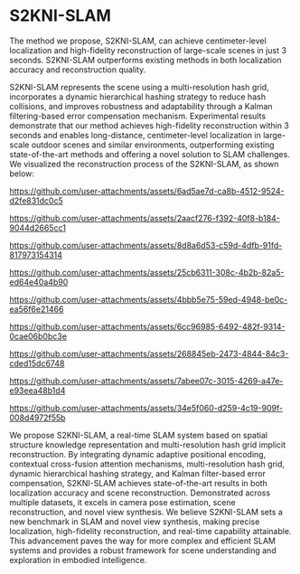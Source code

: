 # S2KNI-SLAM
The method we propose, S2KNI-SLAM, can achieve centimeter-level localization and high-fidelity reconstruction of large-scale scenes in just 3 seconds. S2KNI-SLAM outperforms existing methods in both localization accuracy and reconstruction quality.

S2KNI-SLAM represents the scene using a multi-resolution hash grid, incorporates a dynamic hierarchical hashing strategy to reduce hash collisions, and improves robustness and adaptability through a Kalman filtering-based error compensation mechanism. Experimental results demonstrate that our method achieves high-fidelity reconstruction within 3 seconds and enables long-distance, centimeter-level localization in large-scale outdoor scenes and similar environments, outperforming existing state-of-the-art methods and offering a novel solution to SLAM challenges. We visualized the reconstruction process of the S2KNI-SLAM, as shown below:

https://github.com/user-attachments/assets/6ad5ae7d-ca8b-4512-9524-d2fe831dc0c5



https://github.com/user-attachments/assets/2aacf276-f392-40f8-b184-9044d2665cc1



https://github.com/user-attachments/assets/8d8a6d53-c59d-4dfb-91fd-817973154314



https://github.com/user-attachments/assets/25cb6311-308c-4b2b-82a5-ed64e40a4b90



https://github.com/user-attachments/assets/4bbb5e75-59ed-4948-be0c-ea56f6e21466



https://github.com/user-attachments/assets/6cc96985-6492-482f-9314-0cae06b0bc3e



https://github.com/user-attachments/assets/268845eb-2473-4844-84c3-cded15dc6748



https://github.com/user-attachments/assets/7abee07c-3015-4269-a47e-e93eea48b1d4

https://github.com/user-attachments/assets/34e5f060-d259-4c19-909f-008d4972f55b

We propose S2KNI-SLAM, a real-time SLAM system based on spatial structure knowledge representation and multi-resolution hash grid implicit reconstruction. By integrating dynamic adaptive positional encoding, contextual cross-fusion attention mechanisms, multi-resolution hash grid, dynamic hierarchical hashing strategy, and Kalman filter-based error compensation, S2KNI-SLAM achieves state-of-the-art results in both localization accuracy and scene reconstruction. Demonstrated across multiple datasets, it excels in camera pose estimation, scene reconstruction, and novel view synthesis. We believe S2KNI-SLAM sets a new benchmark in SLAM and novel view synthesis, making precise localization, high-fidelity reconstruction, and real-time capability attainable. This advancement paves the way for more complex and efficient SLAM systems and provides a robust framework for scene understanding and exploration in embodied intelligence.
